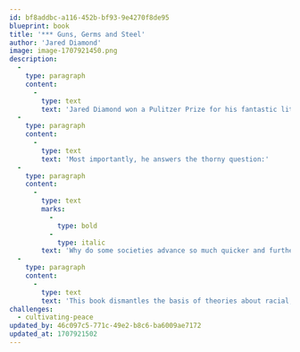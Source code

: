 ```yaml
---
id: bf8addbc-a116-452b-bf93-9e4270f8de95
blueprint: book
title: '*** Guns, Germs and Steel'
author: 'Jared Diamond'
image: image-1707921450.png
description:
  -
    type: paragraph
    content:
      -
        type: text
        text: 'Jared Diamond won a Pulitzer Prize for his fantastic literary work. He argues that the modern world is shaped by geographical and environmental factors.'
  -
    type: paragraph
    content:
      -
        type: text
        text: 'Most importantly, he answers the thorny question:'
  -
    type: paragraph
    content:
      -
        type: text
        marks:
          -
            type: bold
          -
            type: italic
        text: 'Why do some societies advance so much quicker and further than others?'
  -
    type: paragraph
    content:
      -
        type: text
        text: 'This book dismantles the basis of theories about racial, cultural, and religious supremacy. A must-read if you wish to grasp how the world works.'
challenges:
  - cultivating-peace
updated_by: 46c097c5-771c-49e2-b8c6-ba6009ae7172
updated_at: 1707921502
---
```

